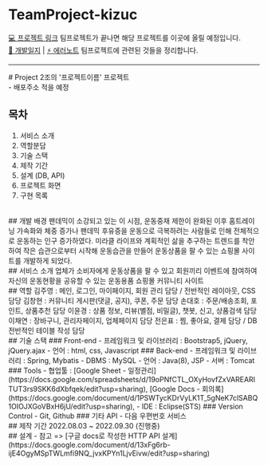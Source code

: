 # TeamProject-kizuc
[💻 프로젝트 링크](https://github.com/TEAMPROJECT-2/Project) 팀프로젝트가 끝나면 해당 프로젝트를 이곳에 올릴 예정입니다.<br>
[📝 개발일지](https://github.com/kizuc/TeamProject-kizuc/blob/main/TID.md) | 
[⚡ 에러노트](https://github.com/kizuc/TeamProject-kizuc/blob/main/error-note.md)
팀프로젝트에 관련된 것들을 정리합니다.
<hr>
# Project
2조의 '프로젝트이름' 프로젝트 <br>
- 배포주소 적을 예정

## 목차
1. 서비스 소개
2. 역할분담
3. 기술 스택
4. 제작 기간
5. 설계 (DB, API)
6. 프로젝트 화면
7. 구현 목록
<br>
## 개발 배경
팬데믹이 소강되고 있는 이 시점, 운동중재 제한이 완화된 이후 홈트레이닝 가속화와 체중 증가나 팬데믹 후유증을 운동으로 극복하려는 사람들로 인해 전체적으로 운동하는 인구 증가하였다. 미라클 라이프와 계획적인 삶을 추구하는 트렌드를 착안하여 작은 습관으로부터 시작해 운동습관을 만들어 운동상품을 팔 수 있는 쇼핑몰 사이트를 개발하게 되었다. 
<br>
## 서비스 소개
업체가 소비자에게 운동상품을 팔 수 있고 회원끼리 이벤트에 참여하여 자신의 운동현황을 공유할 수 있는 운동용품 쇼핑몰 커뮤니티 사이트
<br>
## 역할
김주영 : 메인, 로그인, 마이페이지, 회원 관리 담당 / 전반적인 레이아웃, CSS 담당
김창현 : 커뮤니티 게시판(댓글, 공지), 쿠폰, 주문 담당
손대호 : 주문/배송조회, 포인트, 상품추천 담당
이윤경 : 상품 정보, 리뷰(별점, 비밀글), 챗봇, 신고, 상품검색 담당
이채연 : 장바구니, 관리자페이지, 업체페이지 담당
전은표 : 찜, 좋아요, 결제 담당 / DB 전반적인 테이블 작성 담당
<br>
## 기술 스택
### Front-end
- 프레임워크 및 라이브러리 : Bootstrap5, jQuery, jQuery.ajax
- 언어 : html, css, Javascript
### Back-end
- 프레임워크 및 라이브러리 : Spring, Mybatis
- DBMS : MySQL
- 언어 : Java(8), JSP
- 서버 : Tomcat
### Tools
- 협업툴 : [Google Sheet - 일정관리](https://docs.google.com/spreadsheets/d/19oPNfCTL_OXyHovfZxVAREARITUT3rs9SKK6dXbfqek/edit?usp=sharing), [Google Docs - 회의록](https://docs.google.com/document/d/1PSWTycKDrVyLK1T_5gNeK7clSABQ1OIOJXGoVBxH6jU/edit?usp=sharing), 
- IDE : Eclipse(STS)
### Version Control
- Git, Github
### 기타 API
- 다음 우편번호 서비스
<br>
## 제작 기간
2022.08.03 ~ 2022.09.30 (진행중)
<br>
## 설계
- 참고 => [구글 docs로 작성한 HTTP API 설계](https://docs.google.com/document/d/13xFg6rb-ijE4OgyMSpTWLmfi9NQ_jvxKPYn1LjvEivw/edit?usp=sharing) 

